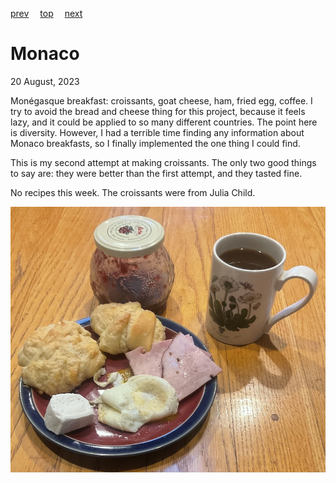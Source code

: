 [prev](moldova.md)&emsp;
[top](../index.md)&emsp;
[next](mongolia.md)
# Monaco
<meta property="og:image" content="images/monaco.png"/>
20 August, 2023

Mon&eacute;gasque breakfast: croissants, goat cheese, ham, fried egg,
coffee. I try to avoid the bread and cheese thing for this project,
because it feels lazy, and it could be applied to so many different
countries. The point here is diversity.  However, I had a terrible
time finding any information about Monaco breakfasts, so I finally
implemented the one thing I could find.

This is my second attempt at making croissants. The only two good
things to say are: they were better than the first attempt, and they
tasted fine.

No recipes this week. The croissants were from Julia Child.

![breakfast](images/monaco.jpeg)
